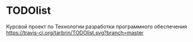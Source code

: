 # TODOlist
Курсвой проект по Технологии разработки программного обеспечения https://travis-ci.org/tarbrin/TODOlist.svg?branch=master
